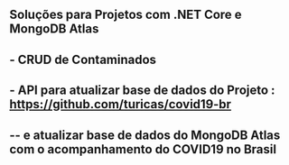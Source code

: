 ## Soluções para Projetos com .NET Core e MongoDB Atlas
## - CRUD de Contaminados 
## - API para atualizar base de dados do Projeto : https://github.com/turicas/covid19-br
## -- e atualizar base de dados do MongoDB Atlas com o acompanhamento do COVID19 no Brasil
##


